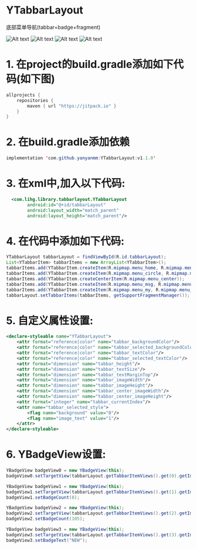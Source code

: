 # YTabbarLayout
底部菜单导航(tabbar+badge+fragment)


![Alt text](https://github.com/yanyanmm/YTabbarLayout/blob/master/shot/tabbar_shot1.png)
![Alt text](https://github.com/yanyanmm/YTabbarLayout/blob/master/shot/tabbar_shot2.png)
![Alt text](https://github.com/yanyanmm/YTabbarLayout/blob/master/shot/tabbar_shot3.png)
![Alt text](https://github.com/yanyanmm/YTabbarLayout/blob/master/shot/tabbar_shot4.png)

# 1. 在project的build.gradle添加如下代码(如下图)
```Java
allprojects {
    repositories {
        maven { url "https://jitpack.io" }
    }
}
```
# 2. 在build.gradle添加依赖
```Java
implementation 'com.github.yanyanmm:YTabbarLayout:v1.1.0'
```
# 3. 在xml中,加入以下代码:
```xml
  <com.lihg.library.tabbarlayout.YTabbarLayout
        android:id="@+id/tabbarLayout"
        android:layout_width="match_parent"
        android:layout_height="match_parent"/>
```
# 4. 在代码中添加如下代码:
```Java
YTabbarLayout tabbarLayout = findViewById(R.id.tabbarLayout);
List<YTabbarItem> tabbarItems = new ArrayList<YTabbarItem>();
tabbarItems.add(YTabbarItem.createItem(R.mipmap.menu_home, R.mipmap.menu_home_selected, "首页",new HomeFragment()));
tabbarItems.add(YTabbarItem.createItem(R.mipmap.menu_circle, R.mipmap.menu_circle_selected, "班级圈",new CircleFragment()));
tabbarItems.add(YTabbarItem.createCenterItem(R.mipmap.menu_center));
tabbarItems.add(YTabbarItem.createItem(R.mipmap.menu_msg, R.mipmap.menu_msg_selected, "消息",new MsgFragment()));
tabbarItems.add(YTabbarItem.createItem(R.mipmap.menu_my, R.mipmap.menu_my_selected, "我的",new MyFragment()));
tabbarLayout.setTabbarItems(tabbarItems, getSupportFragmentManager());  
```
# 5. 自定义属性设置:
```xml 
<declare-styleable name="YTabbarLayout">
    <attr format="reference|color" name="tabbar_backgroundColor"/>
    <attr format="reference|color" name="tabbar_selected_backgroundColor"/>
    <attr format="reference|color" name="tabbar_textColor"/>
    <attr format="reference|color" name="tabbar_selected_textColor"/>
    <attr format="dimension" name="tabbar_height"/>
    <attr format="dimension" name="tabbar_textSize"/>
    <attr format="dimension" name="tabbar_textMarginTop"/>
    <attr format="dimension" name="tabbar_imageWidth"/>
    <attr format="dimension" name="tabbar_imageHeight"/>
    <attr format="dimension" name="tabbar_center_imageWidth"/>
    <attr format="dimension" name="tabbar_center_imageHeight"/>
    <attr format="integer" name="tabbar_currentIndex"/>
    <attr name="tabbar_selected_style">
        <flag name="background" value="0"/>
        <flag name="image_text" value="1"/>
    </attr>
</declare-styleable>
``` 
# 6. YBadgeView设置:
```Java
YBadgeView badgeView0 = new YBadgeView(this);
badgeView0.setTargetView(tabbarLayout.getTabbarItemViews().get(0).getImageView());

YBadgeView badgeView1 = new YBadgeView(this);
badgeView1.setTargetView(tabbarLayout.getTabbarItemViews().get(1).getImageView());
badgeView1.setBadgeCount(8);

YBadgeView badgeView2 = new YBadgeView(this);
badgeView2.setTargetView(tabbarLayout.getTabbarItemViews().get(2).getImageView());
badgeView2.setBadgeCount(105);

YBadgeView badgeView3 = new YBadgeView(this);
badgeView3.setTargetView(tabbarLayout.getTabbarItemViews().get(3).getImageView());
badgeView3.setBadgeText("NEW");
```
